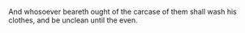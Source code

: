 And whosoever beareth ought of the carcase of them shall wash his clothes, and be unclean until the even.
